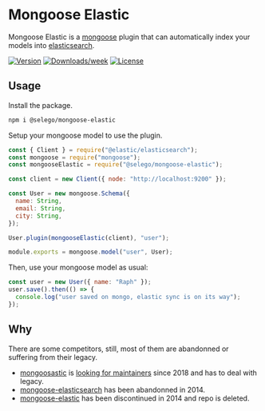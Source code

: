 # Mongoose Elastic

Mongoose Elastic is a [mongoose](http://mongoosejs.com/) plugin that can automatically index your models into [elasticsearch](https://www.elastic.co/).

[![Version](https://img.shields.io/npm/v/@selego/mongoose-elastic.svg)](https://www.npmjs.com/package/@selego/mongoose-elastic)
[![Downloads/week](https://img.shields.io/npm/dt/@selego/mongoose-elastic.svg)](https://www.npmjs.com/package/@selego/mongoose-elastic)
[![License](https://img.shields.io/npm/l/@selego/mongoose-elastic.svg)](https://github.com/selego/mongoose-elastic/blob/master/package.json)

## Usage

Install the package.

```bash
npm i @selego/mongoose-elastic
```

Setup your mongoose model to use the plugin.

```javascript
const { Client } = require("@elastic/elasticsearch");
const mongoose = require("mongoose");
const mongooseElastic = require("@selego/mongoose-elastic");

const client = new Client({ node: "http://localhost:9200" });

const User = new mongoose.Schema({
  name: String,
  email: String,
  city: String,
});

User.plugin(mongooseElastic(client), "user");

module.exports = mongoose.model("user", User);
```

Then, use your mongoose model as usual:

```js
const user = new User({ name: "Raph" });
user.save().then(() => {
  console.log("user saved on mongo, elastic sync is on its way");
});
```

## Why

There are some competitors, still, most of them are abandonned or suffering from their legacy.

- [mongoosastic](https://github.com/mongoosastic/mongoosastic) is [looking for maintainers](https://github.com/mongoosastic/mongoosastic/issues/457) since 2018 and has to deal with legacy.
- [mongoose-elasticsearch](https://www.npmjs.com/package/mongoose-elasticsearch) has been abandonned in 2014.
- [mongoose-elastic](https://www.npmjs.com/package/mongoose-elastic) has been discontinued in 2014 and repo is deleted.

